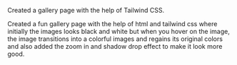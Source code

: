 Created a gallery page with the help of Tailwind CSS.

Created a fun gallery page with the help of html and tailwind css where initially the images looks black and white but when you hover on the image, the image transitions into a colorful images and regains its original colors and also added the zoom in and shadow drop effect to make it look more good.



